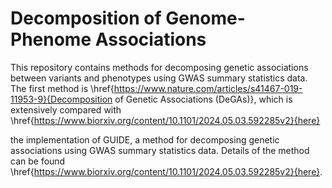 # Decomposition of Genome-Phenome Associations

This repository contains methods for decomposing genetic associations between variants and phenotypes using GWAS summary statistics data. The first method is \href{https://www.nature.com/articles/s41467-019-11953-9}{Decomposition of Genetic Associations (DeGAs)}, which is extensively compared with  \href{https://www.biorxiv.org/content/10.1101/2024.05.03.592285v2}{here}

the implementation of GUIDE, a method for decomposing genetic associations using GWAS summary statistics data. Details of the method can be found \href{https://www.biorxiv.org/content/10.1101/2024.05.03.592285v2}{here}. 